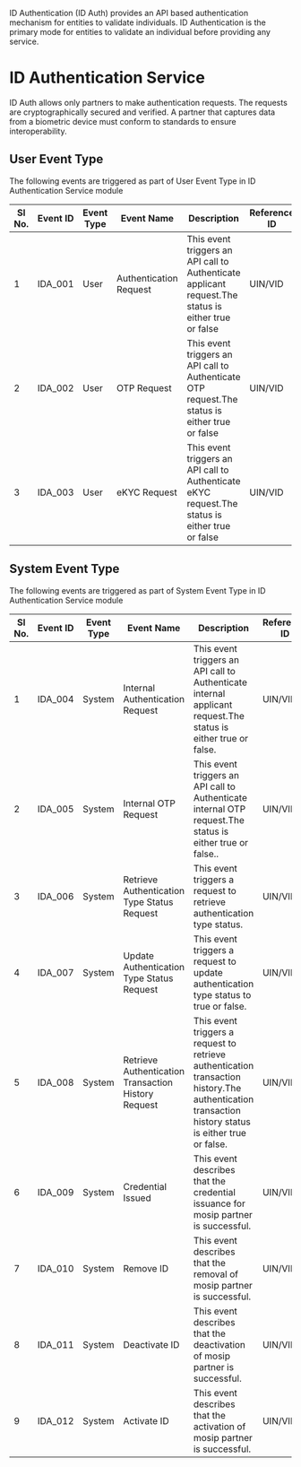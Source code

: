 ID Authentication (ID Auth) provides an API based authentication mechanism for entities to validate individuals. ID Authentication is the primary mode for entities to validate an individual before providing any service.

# ID Authentication Service
ID Auth allows only partners to make authentication requests. The requests are cryptographically secured and verified. A partner that captures data from a biometric device must conform to standards to ensure interoperability.

## User Event Type
The following events are triggered as part of User Event Type in ID Authentication Service module

Sl No. | Event ID | Event Type | Event Name | Description | Reference ID | Reference ID Type
-------|----------|------------|------------|-------------|--------------|-------------------
1 | IDA_001 | User | Authentication Request | This event triggers an API call to Authenticate applicant request.The status is either true or false | UIN/VID | UIN/VID
2 | IDA_002 | User | OTP Request | This event triggers an API call to Authenticate OTP request.The status is either true or false | UIN/VID | UIN/VID
3 | IDA_003 | User | eKYC Request | This event triggers an API call to Authenticate eKYC request.The status is either true or false | UIN/VID | UIN/VID	

## System Event Type
The following events are triggered as part of System Event Type in ID Authentication Service module

Sl No. | Event ID | Event Type | Event Name | Description | Reference ID | Reference ID Type
-------|----------|------------|------------|-------------|--------------|-------------------
1 | IDA_004 | System | Internal Authentication Request | This event triggers an API call to Authenticate internal applicant request.The status is either true or false. | UIN/VID | UIN/VID
2 | IDA_005 | System | Internal OTP Request | This event triggers an API call to Authenticate internal OTP request.The status is either true or false.. | UIN/VID | UIN/VID
3 | IDA_006 | System | Retrieve Authentication Type Status Request | This event triggers a request to retrieve authentication type status. | UIN/VID | UIN/VID
4 | IDA_007 | System | Update Authentication Type Status Request | This event triggers a request to update authentication type status to true or false. | UIN/VID | UIN/VID
5 | IDA_008 | System | Retrieve Authentication Transaction  History Request | This event triggers a request to retrieve authentication transaction history.The authentication transaction history status is either true or false. | UIN/VID | UIN/VID
6 | IDA_009 | System | Credential Issued | This event describes that the credential issuance for mosip partner is successful. | UIN/VID | UIN/VID
7 | IDA_010 | System | Remove ID | This event describes that the removal of mosip partner is successful. | UIN/VID | UIN/VID
8 | IDA_011 | System | Deactivate ID | This event describes that the deactivation of mosip partner is successful. | UIN/VID | UIN/VID
9 | IDA_012 | System | Activate ID | This event describes that the activation of mosip partner is successful. | UIN/VID | UIN/VID